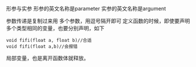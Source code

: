 形参与实参
形参的英文名称是parameter
实参的英文名称是argument

参数传递是复制过来用
多个参数，用逗号隔开即可
定义函数的时候，即使要声明多个类型相同的变量，也要分别声明，如下
```
void fifi(float a, float b)//合适
void fifi(float a,b)//会报错
```

局部变量，也是离开函数体就释放。
